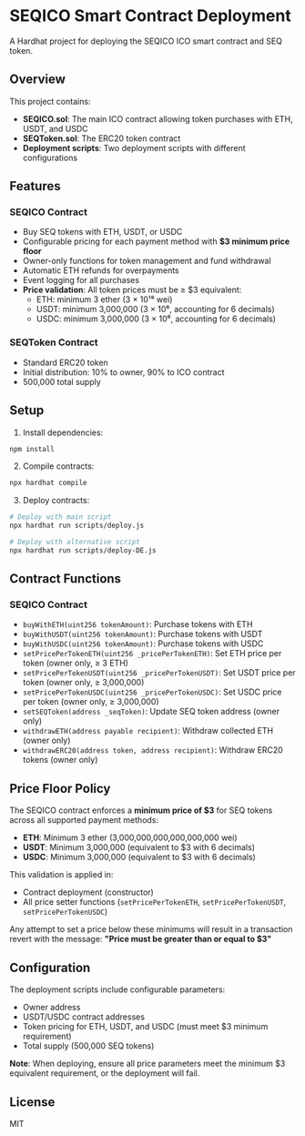 # SEQICO Smart Contract Deployment

A Hardhat project for deploying the SEQICO ICO smart contract and SEQ token.

## Overview

This project contains:
- **SEQICO.sol**: The main ICO contract allowing token purchases with ETH, USDT, and USDC
- **SEQToken.sol**: The ERC20 token contract
- **Deployment scripts**: Two deployment scripts with different configurations

## Features

### SEQICO Contract
- Buy SEQ tokens with ETH, USDT, or USDC
- Configurable pricing for each payment method with **$3 minimum price floor**
- Owner-only functions for token management and fund withdrawal
- Automatic ETH refunds for overpayments
- Event logging for all purchases
- **Price validation**: All token prices must be ≥ $3 equivalent:
  - ETH: minimum 3 ether (3 × 10¹⁸ wei)
  - USDT: minimum 3,000,000 (3 × 10⁶, accounting for 6 decimals)
  - USDC: minimum 3,000,000 (3 × 10⁶, accounting for 6 decimals)

### SEQToken Contract
- Standard ERC20 token
- Initial distribution: 10% to owner, 90% to ICO contract
- 500,000 total supply

## Setup

1. Install dependencies:
```bash
npm install
```

2. Compile contracts:
```bash
npx hardhat compile
```

3. Deploy contracts:
```bash
# Deploy with main script
npx hardhat run scripts/deploy.js

# Deploy with alternative script  
npx hardhat run scripts/deploy-DE.js
```

## Contract Functions

### SEQICO Contract
- `buyWithETH(uint256 tokenAmount)`: Purchase tokens with ETH
- `buyWithUSDT(uint256 tokenAmount)`: Purchase tokens with USDT
- `buyWithUSDC(uint256 tokenAmount)`: Purchase tokens with USDC
- `setPricePerTokenETH(uint256 _pricePerTokenETH)`: Set ETH price per token (owner only, ≥ 3 ETH)
- `setPricePerTokenUSDT(uint256 _pricePerTokenUSDT)`: Set USDT price per token (owner only, ≥ 3,000,000)
- `setPricePerTokenUSDC(uint256 _pricePerTokenUSDC)`: Set USDC price per token (owner only, ≥ 3,000,000)
- `setSEQToken(address _seqToken)`: Update SEQ token address (owner only)
- `withdrawETH(address payable recipient)`: Withdraw collected ETH (owner only)
- `withdrawERC20(address token, address recipient)`: Withdraw ERC20 tokens (owner only)

## Price Floor Policy

The SEQICO contract enforces a **minimum price of $3** for SEQ tokens across all supported payment methods:

- **ETH**: Minimum 3 ether (3,000,000,000,000,000,000 wei)
- **USDT**: Minimum 3,000,000 (equivalent to $3 with 6 decimals)
- **USDC**: Minimum 3,000,000 (equivalent to $3 with 6 decimals)

This validation is applied in:
- Contract deployment (constructor)
- All price setter functions (`setPricePerTokenETH`, `setPricePerTokenUSDT`, `setPricePerTokenUSDC`)

Any attempt to set a price below these minimums will result in a transaction revert with the message: **"Price must be greater than or equal to $3"**

## Configuration

The deployment scripts include configurable parameters:
- Owner address
- USDT/USDC contract addresses
- Token pricing for ETH, USDT, and USDC (must meet $3 minimum requirement)
- Total supply (500,000 SEQ tokens)

**Note**: When deploying, ensure all price parameters meet the minimum $3 equivalent requirement, or the deployment will fail.

## License

MIT
